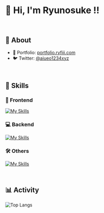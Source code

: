 # 👋 Hi, I'm Ryunosuke !!

<br>

## 🌈 About
- 🎨 Portfolio: [portfolio.ryfiii.com](https://portfolio.ryfiii.com/)
- 🐦 Twitter: [@aiueo1234xyz](https://x.com/aiueo1234xyz)

<br>

## 🚀 Skills
### 🎨 Frontend
[![My Skills](https://skillicons.dev/icons?i=html,css,js,ts,vue,react,sass,tailwind&theme=light)](https://skillicons.dev)

### 💻 Backend
[![My Skills](https://skillicons.dev/icons?i=php,laravel,nodejs,express,mysql&theme=light)](https://skillicons.dev)

### 🛠 Others
[![My Skills](https://skillicons.dev/icons?i=git,github,vscode,windows&theme=light)](https://skillicons.dev)

<br>

## 📊 Activity
![Top Langs](https://github-readme-stats.vercel.app/api/top-langs/?username=ryfiiii&layout=compact&theme=tokyonight)
